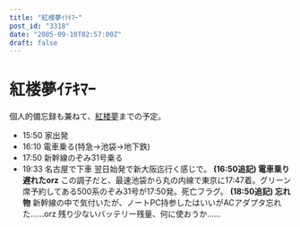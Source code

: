 ```yaml
---
title: "紅楼夢ｲﾃｷﾏｰ"
post_id: "3318"
date: "2005-09-10T02:57:00Z"
draft: false
---
```


# 紅楼夢ｲﾃｷﾏｰ

個人的備忘録も兼ねて、[紅楼夢](http://karen.saiin.net/%7Ekouroumu-toho/)までの予定。 

  * 15:50 家出発
  * 16:10 電車乗る(特急→池袋→地下鉄)
  * 17:50 新幹線のぞみ31号乗る
  * 19:33 名古屋で下車
翌日始発で新大阪迄行く感じで。 **(16:50追記) 電車乗り遅れたorz** この調子だと、最速池袋から丸の内線で東京に17:47着。グリーン席予約してある500系のぞみ31号が17:50発。死亡フラグ。 **(18:50追記) 忘れ物** 新幹線の中で気付いたが、ノートPC持参したはいいがACアダプタ忘れた……orz 残り少ないバッテリー残量、何に使おうか……
